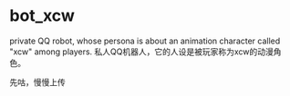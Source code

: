 # bot_xcw
private QQ robot, whose persona is about an animation character called "xcw" among players. 
私人QQ机器人，它的人设是被玩家称为xcw的动漫角色。

先咕，慢慢上传

